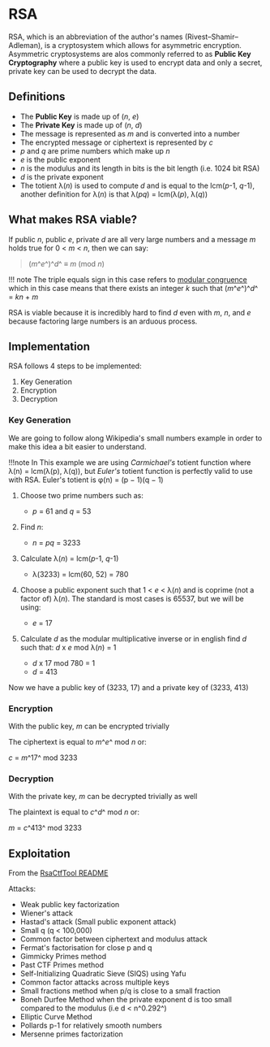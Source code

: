 # RSA

RSA, which is an abbreviation of the author's names (Rivest–Shamir–Adleman), is a cryptosystem which allows for asymmetric encryption. Asymmetric cryptosystems are alos commonly referred to as **Public Key Cryptography** where a public key is used to encrypt data and only a secret, private key can be used to decrypt the data.

## Definitions

- The **Public Key** is made up of (*n*, *e*)
- The **Private Key** is made up of (*n*, *d*)
- The message is represented as *m* and is converted into a number
- The encrypted message or ciphertext is represented by *c*
- *p* and *q* are prime numbers which make up *n*
- *e* is the public exponent
- *n* is the modulus and its length in bits is the bit length (i.e. 1024 bit RSA)
- *d* is the private exponent
- The totient λ(*n*) is used to compute *d* and is equal to the lcm(*p*-1, *q*-1), another definition for λ(*n*) is that λ(*pq*) = lcm(λ(*p*), λ(*q*))

## What makes RSA viable?

If public *n*, public *e*, private *d* are all very large numbers and a message *m* holds true for 0 < *m* < *n*, then we can say:

> (*m*^*e*^)^*d*^ ≡ *m* (mod *n*)

!!! note
	The triple equals sign in this case refers to [modular congruence](https://en.wikipedia.org/wiki/Modular_arithmetic) which in this case means that there exists an integer *k* such that (*m*^*e*^)^*d*^ = *kn* + *m*

RSA is viable because it is incredibly hard to find *d* even with *m*, *n*, and *e* because factoring large numbers is an arduous process.


## Implementation

RSA follows 4 steps to be implemented:
1. Key Generation
2. Encryption
3. Decryption

### Key Generation

We are going to follow along Wikipedia's small numbers example in order to make this idea a bit easier to understand.

!!!note
	In This example we are using *Carmichael's* totient function where λ(n) = lcm(λ(p), λ(q)), but *Euler's* totient function is perfectly valid to use with RSA. Euler's totient is φ(n) = (p − 1)(q − 1)

1. Choose two prime numbers such as: 
	* *p* = 61 and *q* = 53
2. Find *n*: 
	* *n* = *pq* = 3233
3. Calculate λ(*n*) = lcm(*p*-1, *q*-1) 
	* λ(3233) = lcm(60, 52) = 780

4. Choose a public exponent such that 1 < *e* < λ(*n*) and is coprime (not a factor of) λ(*n*). The standard is most cases is 65537, but we will be using: 
	* *e* = 17
5. Calculate *d* as the modular multiplicative inverse or in english find *d* such that: *d* x *e* mod λ(*n*) = 1
	* *d* x 17 mod 780 = 1
	* *d* = 413

Now we have a public key of (3233, 17) and a private key of (3233, 413)

### Encryption

With the public key, *m* can be encrypted trivially

The ciphertext is equal to *m*^*e*^ mod *n* or:

*c* = *m*^17^ mod 3233

### Decryption

With the private key, *m* can be decrypted trivially as well

The plaintext is equal to *c*^*d*^ mod *n* or:

*m* = *c*^413^ mod 3233

## Exploitation

From the [RsaCtfTool README](https://github.com/Ganapati/RsaCtfTool)
>
Attacks:
>
- Weak public key factorization
- Wiener's attack
- Hastad's attack (Small public exponent attack)
- Small q (q < 100,000)
- Common factor between ciphertext and modulus attack
- Fermat's factorisation for close p and q
- Gimmicky Primes method
- Past CTF Primes method
- Self-Initializing Quadratic Sieve (SIQS) using Yafu
- Common factor attacks across multiple keys
- Small fractions method when p/q is close to a small fraction
- Boneh Durfee Method when the private exponent d is too small compared to the modulus (i.e d < n^0.292^)
- Elliptic Curve Method
- Pollards p-1 for relatively smooth numbers
- Mersenne primes factorization

